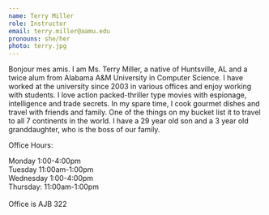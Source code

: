 ```yaml
---
name: Terry Miller
role: Instructor
email: terry.miller@aamu.edu
pronouns: she/her
photo: terry.jpg
---
```


<!--- TODO (admohan)- Run this by Terry and make sure she's okay with it. -->


Bonjour mes amis. I am Ms. Terry Miller, a native of Huntsville, AL and a twice alum from Alabama A&M University in Computer Science. I have worked at the university since 2003 in various offices and enjoy working with students. I love action packed-thriller type movies with espionage, intelligence and trade secrets. In my spare time, I cook gourmet dishes and travel with friends and family. One of the things on my bucket list it to travel to all 7 continents in the world. I have a 29 year old son and a 3 year old granddaughter, who is the boss of our family.

Office Hours:

Monday 1:00-4:00pm \
Tuesday 11:00am-1:00pm \
Wednesday 1:00-4:00pm \
Thursday: 11:00am-1:00pm \
\
Office is AJB 322

